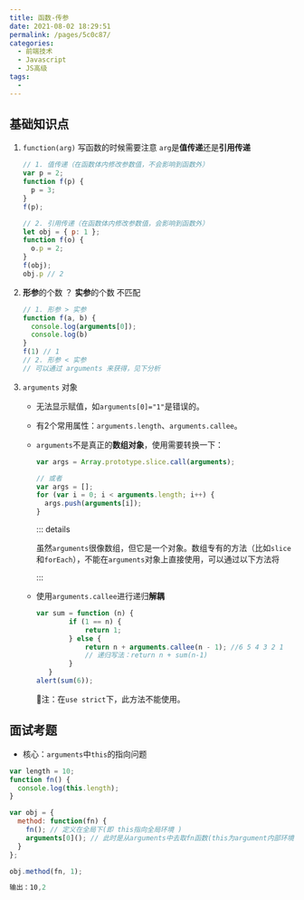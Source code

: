 ```yaml
---
title: 函数-传参
date: 2021-08-02 18:29:51
permalink: /pages/5c0c87/
categories:
  - 前端技术
  - Javascript
  - JS高级
tags:
  - 
---
```


## 基础知识点

1. `function(arg)` 写函数的时候需要注意 `arg`是**值传递**还是**引用传递**

   ```javascript
   // 1. 值传递（在函数体内修改参数值，不会影响到函数外）
   var p = 2;
   function f(p) {
     p = 3;
   }
   f(p);
   
   // 2. 引用传递（在函数体内修改参数值，会影响到函数外）
   let obj = { p: 1 };
   function f(o) {
     o.p = 2;
   }
   f(obj);
   obj.p // 2
   ```

2. **形参**的个数 ？ **实参**的个数 不匹配

   ```javascript
   // 1. 形参 > 实参
   function f(a, b) {
     console.log(arguments[0]);
     console.log(b)
   }
   f(1) // 1
   // 2. 形参 < 实参
   // 可以通过 arguments 来获得，见下分析
   ```

3. `arguments` 对象

   - 无法显示赋值，如`arguments[0]="1"`是错误的。

   - 有2个常用属性：`arguments.length`、`arguments.callee`。

   - `arguments`不是真正的**数组对象**，使用需要转换一下：

     ```javascript
     var args = Array.prototype.slice.call(arguments);
     
     // 或者
     var args = [];
     for (var i = 0; i < arguments.length; i++) {
       args.push(arguments[i]);
     }
     ```

     ::: details 

     虽然`arguments`很像数组，但它是一个对象。数组专有的方法（比如`slice`和`forEach`），不能在`arguments`对象上直接使用，可以通过以下方法将

     :::

   - 使用`arguments.callee`进行递归**解耦**

     ```javascript
     var sum = function (n) {
             if (1 == n) {
                 return 1;
             } else {
                 return n + arguments.callee(n - 1); //6 5 4 3 2 1
                 // 递归写法：return n + sum(n-1)
             }
        }
     alert(sum(6));
     ```

     :rotating_light:注：在`use strict`下，此方法不能使用。

## 面试考题

- 核心：`arguments`中`this`的指向问题

```javascript
var length = 10;
function fn() {
  console.log(this.length);
}

var obj = { 
  method: function(fn) {
    fn(); // 定义在全局下(即 this指向全局环境 )
    arguments[0](); // 此时是从arguments中去取fn函数(this为argument内部环境)
  }
};

obj.method(fn, 1); 

输出：10,2
```

